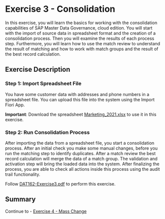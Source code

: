 # Exercise 3 - Consolidation

In this exercise, you will learn the basics for working with the consolidation capabilities of SAP Master Data Governance, cloud edition. You will start with the import of source data in spreadsheet format and the creation of a consolidation process. Then you will examine the results of each process step. Furthermore, you will learn how to use the match review to understand the result of matching and how to work with match groups and the result of the best record calculation.

## Exercise Description

### Step 1: Import Spreadsheet File

You have some customer data with addresses and phone numbers in a spreadsheet file. You can upload this file into the system using the Import Fiori App.

**Important**: Download the spreadsheet [Marketing_2021.xlsx](./Marketing_2021.xlsx) to use it in this exercise.

### Step 2: Run Consolidation Process

After importing the data from a spreadsheet file, you start a consolidation process. After an initial check you make some manual changes, before you run the matching step to identify duplicates. After a match review the best record calculation will merge the data of a match group. The validation and activation step will bring the loaded data into the system. After finalizing the process, you are able to check all actions inside this process using the audit trail functionality.

Follow [DAT162-Exercise3.pdf](./DAT162-Exercise3.pdf) to perform this exercise.

## Summary

Continue to - [Exercise 4 - Mass Change](../ex5/README.md)

